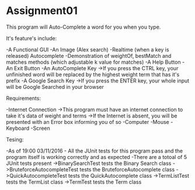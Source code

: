 # Assignment01
This program will Auto-Complete a word for you when you type.

It's feature's include:

-A Functional GUI
-An Image (Alex search)
-Realtime (when a key is released) Autocomplete
-Demonstration of weightOf, bestMatch and matches methods (which adjustable k value for matches)
-A Help Button
-An Exit Button
-An AutoComplete Key
  ->If you press the CTRL key, your unfinished word will be replaced by the highest weight term that has it's prefix
-A Google Search Key
  ->If you press the ENTER key, your whole input will be Google Searched in your browser


Requirements:

-Internet Connection
  ->This program must have an internet connection to take it's data of weight and terms
  ->If the Internet is absent, you will be presented with an Error box informing you of so
-Computer
-Mouse
-Keyboard
-Screen

Tesing:

-As of 19:00 03/11/2016 - All the JUnit tests for this program pass and the program itself is working correctly and as expected
-There are a totoal of 5 JUnit tests present
  ->BinarySearchTest tests the Binary Search class
  ->BruteforceAutocompleteTest tests the BruteforceAutocomplete class
  ->QuickAutocompleteTest tests the QuickAutocomplete class
  ->TermListTest tests the TermList class
  ->TermTest tests the Term class
